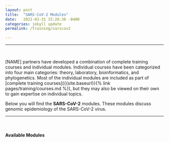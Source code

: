 ```yaml
---
layout: post
title:  "SARS-CoV-2 Modules"
date:   2021-03-31 15:26:36 -0400
categories: jekyll update
permalink: /training/sarscov2

---
```



---
<br>

[NAME] partners have developed a combination of complete training courses and individual modules. Individual courses have been categorized into four main categories: theory, laboratory, bioinformatics, and phylogenetics. Most of the individual modules are included as part of [complete training courses]({{site.baseurl}}{% link pages/training/courses.md %}), but they may also be viewed on their own to gain expertise on individual topics.

Below you will find the **SARS-CoV-2** modules. These modules discuss genomic epidemiology of the SARS-CoV-2 virus.

---

<br>

#### Available Modules